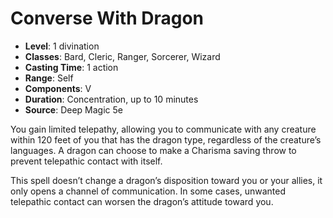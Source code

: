 # Converse With Dragon

- **Level**: 1 divination
- **Classes**: Bard, Cleric, Ranger, Sorcerer, Wizard
- **Casting Time**: 1 action
- **Range**: Self
- **Components**: V
- **Duration**: Concentration, up to 10 minutes
- **Source**: Deep Magic 5e

You gain limited telepathy, allowing you to communicate with any creature within 120 feet of you that has the dragon type, regardless of the creature’s languages. A dragon can choose to make a Charisma saving throw to prevent telepathic contact with itself.

This spell doesn’t change a dragon’s disposition toward you or your allies, it only opens a channel of communication. In some cases, unwanted telepathic contact can worsen the dragon’s attitude toward you.

